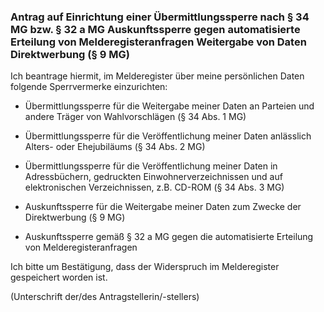 ### Antrag auf Einrichtung einer Übermittlungssperre nach § 34 MG bzw. § 32 a MG Auskunftssperre gegen automatisierte Erteilung von Melderegisteranfragen Weitergabe von Daten Direktwerbung (§ 9 MG)

Ich beantrage hiermit, im Melderegister über meine persönlichen Daten folgende Sperrvermerke einzurichten:

+ Übermittlungssperre für die Weitergabe meiner Daten an Parteien und andere Träger von Wahlvorschlägen (§ 34 Abs. 1 MG)

+ Übermittlungssperre für die Veröffentlichung meiner Daten anlässlich Alters- oder Ehejubiläums (§ 34 Abs. 2 MG)

+ Übermittlungssperre für die Veröffentlichung meiner Daten in Adressbüchern, gedruckten Einwohnerverzeichnissen und auf elektronischen Verzeichnissen, z.B. CD-ROM (§ 34 Abs. 3 MG)

+ Auskunftssperre für die Weitergabe meiner Daten zum Zwecke der Direktwerbung (§ 9 MG)

+ Auskunftssperre gemäß § 32 a MG gegen die automatisierte Erteilung von Melderegisteranfragen

Ich bitte um Bestätigung, dass der Widerspruch im Melderegister gespeichert worden ist.

(Unterschrift der/des Antragstellerin/-stellers)
